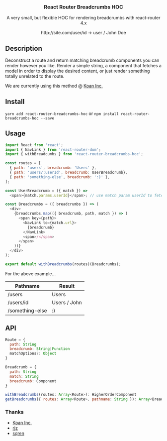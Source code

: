 <h3 align="center">
  React Router Breadcrumbs HOC
</h3>

<p align="center">
  A very small, but flexible HOC for rendering breadcrumbs with react-router 4.x
</p>

<p align="center">
  http://site.com/user/id → user / John Doe
</p>

## Description

Deconstruct a route and return matching breadcrumb components you can render however you like. Render a simple string, a component that fetches a model in order to display the desired content, or just render something totally unrelated to the route.

We are currently using this method @ [Koan Inc.](https://koan.co)

## Install

`yarn add react-router-breadcrumbs-hoc` or `npm install react-router-breadcrumbs-hoc --save`

## Usage

```js
import React from 'react';
import { NavLink } from 'react-router-dom';
import { withBreadcumbs } from 'react-router-breadcrumbs-hoc';

const routes = [
  { path: 'users', breadcrumb: 'Users' },
  { path: 'users/:userId', breadcrumb: UserBreadcrumb},
  { path: 'something-else', breadcrumb: ':)' },
];

const UserBreadcrumb = ({ match }) =>
  <span>{match.params.userId}</span>; // use match param userId to fetch/display user name

const Breadcrumbs = ({ breadcrumbs }) => (
  <div>
    {breadcrumbs.map(({ breadcrumb, path, match }) => (
      <span key={path}>
        <NavLink to={match.url}>
          {breadcrumb}
        </NavLink>
        <span>/</span>
      </span>
    ))}
  </div>
);

export default withBreadcrumbs(routes)(Breadcrumbs);
```

For the above example...

Pathname | Result
--- | ---
/users | Users
/users/id | Users / John
/something-else | :)

## API

```js
Route = {
  path: String
  breadcrumb: String|Function
  matchOptions?: Object
}

Breadcrumb = {
  path: String
  match: String
  breadcrumb: Component
}

withBreadcrumbs(routes: Array<Route>): HigherOrderComponent
getBreadcrumbs({ routes: Array<Route>, pathname: String }): Array<Breadcrumb>
```

### Thanks
- [Koan Inc.](https://koan.co)
- [rjz](https://github.com/rjz)
- [sqren](https://github.com/sqren)
